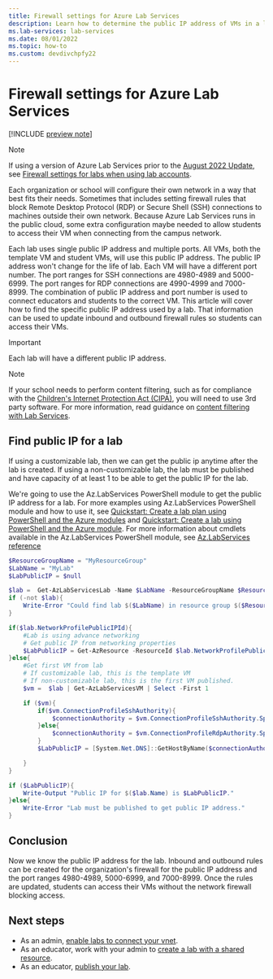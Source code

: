 ```yaml
---
title: Firewall settings for Azure Lab Services
description: Learn how to determine the public IP address of VMs in a lab created using a lab plan so information can be added to firewall rules.
ms.lab-services: lab-services
ms.date: 08/01/2022
ms.topic: how-to
ms.custom: devdivchpfy22
---
```


# Firewall settings for Azure Lab Services

[!INCLUDE [preview note](./includes/lab-services-new-update-focused-article.md)]

> [!NOTE]
> If using a version of Azure Lab Services prior to the [August 2022 Update](lab-services-whats-new.md), see [Firewall settings for labs when using lab accounts](how-to-configure-firewall-settings-1.md).

Each organization or school will configure their own network in a way that best fits their needs.  Sometimes that includes setting firewall rules that block Remote Desktop Protocol (RDP) or Secure Shell (SSH) connections to machines outside their own network.  Because Azure Lab Services runs in the public cloud, some extra configuration maybe needed to allow students to access their VM when connecting from the campus network.

Each lab uses single public IP address and multiple ports.  All VMs, both the template VM and student VMs, will use this public IP address.  The public IP address won't change for the life of lab.  Each VM will have a different port number.  The port ranges for SSH connections are 4980-4989 and 5000-6999.  The port ranges for RDP connections are 4990-4999 and 7000-8999.  The combination of public IP address and port number is used to connect educators and students to the correct VM.  This article will cover how to find the specific public IP address used by a lab.  That information can be used to update inbound and outbound firewall rules so students can access their VMs.

>[!IMPORTANT]
>Each lab will have a different public IP address.

> [!NOTE]
> If your school needs to perform content filtering, such as for compliance with the [Children's Internet Protection Act (CIPA)](https://www.fcc.gov/consumers/guides/childrens-internet-protection-act), you will need to use 3rd party software.  For more information, read guidance on [content filtering with Lab Services](./administrator-guide.md#content-filtering).

## Find public IP for a lab

If using a customizable lab, then we can get the public ip anytime after the lab is created.  If using a non-customizable lab, the lab must be published and have capacity of at least 1 to be able to get the public IP for the lab.

We're going to use the Az.LabServices PowerShell module to get the public IP address for a lab.  For more examples using Az.LabServices PowerShell module and how to use it, see [Quickstart: Create a lab plan using PowerShell and the Azure modules](how-to-create-lab-plan-powershell.md) and [Quickstart: Create a lab using PowerShell and the Azure module](how-to-create-lab-powershell.md).  For more information about cmdlets available in the Az.LabServices PowerShell module, see [Az.LabServices reference](/powershell/module/az.labservices/)

```powershell
$ResourceGroupName = "MyResourceGroup"
$LabName = "MyLab"
$LabPublicIP = $null

$lab =  Get-AzLabServicesLab -Name $LabName -ResourceGroupName $ResourceGroupName
if (-not $lab){
    Write-Error "Could find lab $($LabName) in resource group $($ResourceGroupName)."
}

if($lab.NetworkProfilePublicIPId){
    #Lab is using advance networking
    # Get public IP from networking properties
    $LabPublicIP = Get-AzResource -ResourceId $lab.NetworkProfilePublicIPId | Get-AzPublicIpAddress | Select-Object -expand IpAddress
}else{
    #Get first VM from lab
    # If customizable lab, this is the template VM
    # If non-customizable lab, this is the first VM published.
    $vm =  $lab | Get-AzLabServicesVM | Select -First 1

    if ($vm){
        if($vm.ConnectionProfileSshAuthority){
            $connectionAuthority = $vm.ConnectionProfileSshAuthority.Split(":")[0]
        }else{
            $connectionAuthority = $vm.ConnectionProfileRdpAuthority.Split(":")[0]
        }
        $LabPublicIP = [System.Net.DNS]::GetHostByName($connectionAuthority).AddressList.IPAddressToString | Where-Object {$_} | Select -First 1

    }
}

if ($LabPublicIP){
    Write-Output "Public IP for $($lab.Name) is $LabPublicIP."
}else{
    Write-Error "Lab must be published to get public IP address."
}
```

## Conclusion

Now we know the public IP address for the lab.  Inbound and outbound rules can be created for the organization's firewall for the public IP address and the port ranges 4980-4989, 5000-6999, and 7000-8999.  Once the rules are updated, students can access their VMs without the network firewall blocking access.

## Next steps

- As an admin, [enable labs to connect your vnet](how-to-connect-vnet-injection.md).
- As an educator, work with your admin to [create a lab with a shared resource](how-to-create-a-lab-with-shared-resource.md).
- As an educator, [publish your lab](how-to-create-manage-template.md#publish-the-template-vm).
